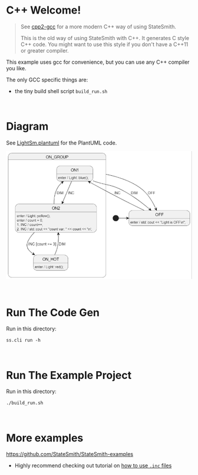# C++ Welcome!
> See [cpp2-gcc](../cpp2-gcc/README.md) for a more modern C++ way of using StateSmith.
> 
> This is the old way of using StateSmith with C++. It generates C style C++ code.
> You might want to use this style if you don't have a C++11 or greater compiler. <br>


This example uses gcc for convenience, but you can use any C++ compiler you like.

The only GCC specific things are:
- the tiny build shell script `build_run.sh`


<br>

# Diagram
See [LightSm.plantuml](./LightSm.plantuml) for the PlantUML code.

![](docs/fsm.png)


<br>

# Run The Code Gen
Run in this directory:
```
ss.cli run -h
```


<br>

# Run The Example Project
Run in this directory:
```
./build_run.sh
```


<br>

# More examples
https://github.com/StateSmith/StateSmith-examples
* Highly recommend checking out tutorial on [how to use `.inc` files](https://github.com/StateSmith/StateSmith-examples/blob/main/c-include-sm-basic-2-plantuml-tutorial/README.md)


